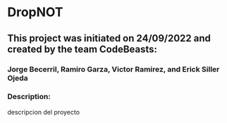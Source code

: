 # DropNOT
## This project was initiated on 24/09/2022 and created by the team CodeBeasts: 
### Jorge Becerril, Ramiro Garza, Victor Ramirez, and  Erick Siller Ojeda
### Description:
descripcion del proyecto


